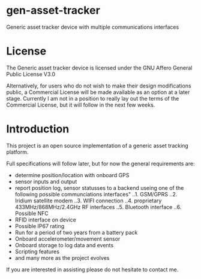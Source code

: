 # gen-asset-tracker
Generic asset tracker device with multiple communications interfaces

# License
The Generic asset tracker device is licensed under the GNU Affero General Public License V3.0

Alternatively, for users who do not wish to make their design modifications public, a Commercial License will be made available as an option at a later stage. Currently I am not in a position to really lay out the terms of the Commercial License, but it will follow in the next few weeks.

# Introduction
This project is an open source implementation of a generic asset tracking platform.

Full specifications will follow later, but for now the general requirements are:
* determine position/location with onboard GPS
* sensor inputs and output
* report position log, sensor statusses to a backend useing one of the following possible communciations interfaces"
..1. GSM/GPRS
..2. Iridium satellite modem
..3. WIFI connection
..4. proprietary 433MHz/868MHz/2.4GHz RF interfaces
..5. Bluetooth interface
..6. Possible NFC
* RFID interface on device
* Possible IP67 rating
* Run for a period of two years from a battery pack
* Onboard accelerometer/movement sensor
* Onboard storage to log data and events
* Scripting features
* and many more as the project evolves

If you are interested in assisting please do not hesitate to contact me.

